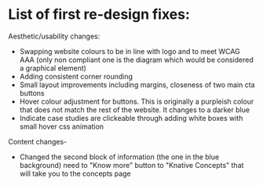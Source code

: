 # List of first re-design fixes:

Aesthetic/usability changes:
- Swapping website colours to be in line with logo and to meet WCAG AAA (only non compliant one is the diagram which would be considered a graphical element)
- Adding consistent corner rounding 
- Small layout improvements including margins, closeness of two main cta buttons
- Hover colour adjustment for buttons. This is originally a purpleish colour that does not match the rest of the website. It changes to a darker blue
- Indicate case studies are clickeable through adding white boxes with small hover css animation

Content changes-
- Changed the second block of information (the one in the blue background) need to "Know more" button to "Knative Concepts" that will take you to the concepts page